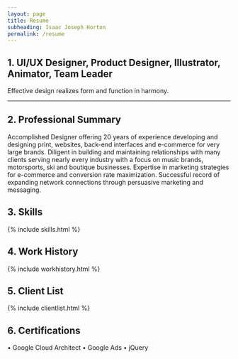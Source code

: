 ```yaml
---
layout: page
title: Resume
subheading: Isaac Joseph Horton
permalink: /resume
---
```


## 1. UI/UX Designer, Product Designer, Illustrator, Animator, Team Leader

Effective design realizes form and function in harmony.
<hr>

## 2. Professional Summary

<div uk-grid><div class="uk-width-1-2@m">

Accomplished Designer offering 20 years of experience developing and designing print, websites, back-end interfaces and e-commerce for very large brands. Diligent in building and maintaining relationships with many clients serving nearly every industry with a focus on music brands, motorsports, ski and boutique businesses. Expertise in marketing strategies for e-commerce and conversion rate maximization. Successful record of expanding network connections through persuasive marketing and messaging.
</div>
<div class="uk-width-1-2@m">

</div></div>

## 3. Skills
{% include skills.html %}

## 4. Work History
{% include workhistory.html %}

## 5. Client List
{% include clientlist.html %}

## 6. Certifications
  • Google Cloud Architect
  • Google Ads
  • jQuery
